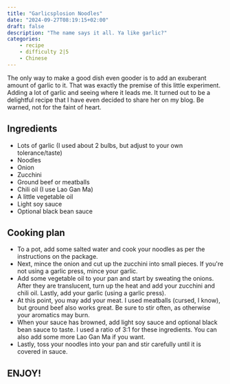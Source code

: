 ```yaml
---
title: "Garlicsplosion Noodles"
date: "2024-09-27T08:19:15+02:00"
draft: false
description: "The name says it all. Ya like garlic?"
categories: 
    - recipe
    - difficulty 2|5
    - Chinese
---
```


The only way to make a good dish even gooder is to add an exuberant amount of garlic to it. That was exactly the premise of this little experiment. Adding a lot of garlic and seeing where it leads me. It turned out to be a delightful recipe that I have even decided to share her on my blog. Be warned, not for the faint of heart. 

## Ingredients
- Lots of garlic (I used about 2 bulbs, but adjust to your own tolerance/taste)
- Noodles
- Onion
- Zucchini
- Ground beef or meatballs
- Chili oil (I use Lao Gan Ma)
- A little vegetable oil
- Light soy sauce
- Optional black bean sauce

## Cooking plan
- To a pot, add some salted water and cook your noodles as per the instructions on the package. 
- Next, mince the onion and cut up the zucchini into small pieces. If you're not using a garlic press, mince your garlic. 
- Add some vegetable oil to your pan and start by sweating the onions. After they are translucent, turn up the heat and add your zucchini and chili oil. Lastly, add your garlic (using a garlic press). 
- At this point, you may add your meat. I used meatballs (cursed, I know), but ground beef also works great. Be sure to stir often, as otherwise your aromatics may burn. 
- When your sauce has browned, add light soy sauce and optional black bean sauce to taste. I used a ratio of 3:1 for these ingredients. You can also add some more Lao Gan Ma if you want. 
- Lastly, toss your noodles into your pan and stir carefully until it is covered in sauce. 

## ENJOY!
